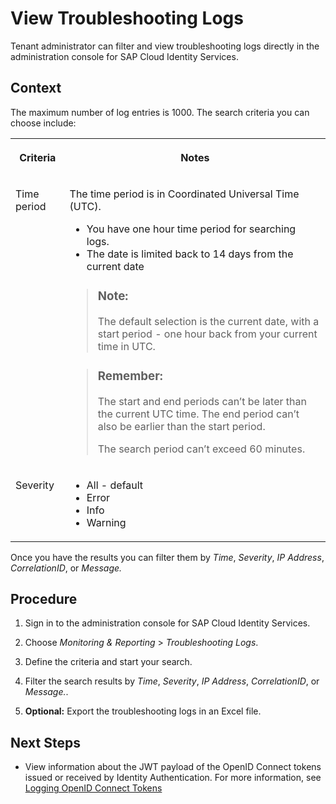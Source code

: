 <!-- loio6e7543f2764f44e7ab2218c829a7cc06 -->

# View Troubleshooting Logs

Tenant administrator can filter and view troubleshooting logs directly in the administration console for SAP Cloud Identity Services.



## Context

The maximum number of log entries is 1000. The search criteria you can choose include:


<table>
<tr>
<th valign="top">

Criteria

</th>
<th valign="top">

Notes

</th>
</tr>
<tr>
<td valign="top">

Time period

</td>
<td valign="top">

The time period is in Coordinated Universal Time \(UTC\).

-   You have one hour time period for searching logs.
-   The date is limited back to 14 days from the current date

> ### Note:  
> The default selection is the current date, with a start period - one hour back from your current time in UTC.

> ### Remember:  
> The start and end periods can’t be later than the current UTC time. The end period can’t also be earlier than the start period.
> 
> The search period can’t exceed 60 minutes.



</td>
</tr>
<tr>
<td valign="top">

Severity

</td>
<td valign="top">

-   All - default
-   Error
-   Info
-   Warning



</td>
</tr>
</table>

Once you have the results you can filter them by *Time*, *Severity*, *IP Address*, *CorrelationID*, or *Message.*



## Procedure

1.  Sign in to the administration console for SAP Cloud Identity Services.

2.  Choose *Monitoring & Reporting* \> *Troubleshooting Logs*.

3.  Define the criteria and start your search.

4.  Filter the search results by *Time*, *Severity*, *IP Address*, *CorrelationID*, or *Message.*.

5.  **Optional:** Export the troubleshooting logs in an Excel file.




<a name="loio6e7543f2764f44e7ab2218c829a7cc06__postreq_bml_xsy_s4b"/>

## Next Steps

-   View information about the JWT payload of the OpenID Connect tokens issued or received by Identity Authentication. For more information, see [Logging OpenID Connect Tokens](logging-openid-connect-tokens-b6c42b5.md) 


